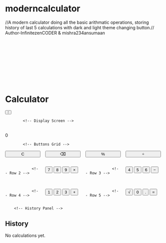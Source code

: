 # moderncalculator
//A modern calculator doing all the basic arithmatic operations, storing history of last 5 calculations with dark and light theme changing button.//
<br>
Author-InfinitezenCODER & mishra234ansumaan
<br>
<!DOCTYPE html>
<br>
<html lang="en" class="">
    <br>
<head>
    <br>
    <meta charset="UTF-8">
    <br>
    <meta name="viewport" content="width=device-width, initial-scale=1.0">
    <br>
    <title>Themeable Calculator</title>
    <br>
    <script src="https://cdn.tailwindcss.com"></script>
    <br>
    <link href="https://fonts.googleapis.com/css2?family=Inter:wght@400;500;700&display=swap" rel="stylesheet">
    <br>
    <style>
        /* Custom styles for better aesthetics */
        body {
            font-family: 'Inter', sans-serif;
            -webkit-tap-highlight-color: transparent; /* Disable tap highlight on mobile */
        }
        .calculator-grid {
            display: grid;
            grid-template-columns: repeat(4, 1fr);
            gap: 1rem;
        }
        .btn {
            transition: all 0.1s ease-in-out;
        }
        .btn:active {
            transform: scale(0.95);
        }
        /* Scrollbar style for history */
        #history-list::-webkit-scrollbar {
            width: 6px;
        }
        #history-list::-webkit-scrollbar-track {
            background: transparent;
        }
        #history-list::-webkit-scrollbar-thumb {
            background-color: #4a5568; /* dark:bg-gray-700 */
            border-radius: 20px;
        }
        html.dark #history-list::-webkit-scrollbar-thumb {
             background-color: #718096; /* dark:bg-gray-500 */
        }
    </style>
    <script>
        // Configuration for Tailwind dark mode
        tailwind.config = {
            darkMode: 'class',
        }
    </script>
</head>
<body class="bg-gray-100 dark:bg-gray-900 text-gray-900 dark:text-gray-100 flex items-center justify-center min-h-screen p-4 transition-colors duration-300">

<div class="w-full max-w-md mx-auto">
<!-- Calculator Body -->
 <div class="bg-white dark:bg-black rounded-3xl shadow-2xl p-6">
<!-- Header: Theme Toggle -->
            <div class="flex justify-between items-center mb-6">
                <h1 class="text-xl font-bold text-gray-500 dark:text-gray-400">Calculator</h1>
                <button id="theme-toggle" class="p-2 rounded-full bg-gray-200 dark:bg-gray-700 hover:bg-gray-300 dark:hover:bg-gray-600 transition-colors">
                    <svg id="theme-icon-light" class="w-6 h-6 text-yellow-500" fill="none" stroke="currentColor" viewBox="0 0 24 24" xmlns="http://www.w3.org/2000/svg"><path stroke-linecap="round" stroke-linejoin="round" stroke-width="2" d="M12 3v1m0 16v1m9-9h-1M4 12H3m15.364 6.364l-.707-.707M6.343 6.343l-.707-.707m12.728 0l-.707.707M6.343 17.657l-.707.707M16 12a4 4 0 11-8 0 4 4 0 018 0z"></path></svg>
                    <svg id="theme-icon-dark" class="w-6 h-6 text-blue-300 hidden" fill="none" stroke="currentColor" viewBox="0 0 24 24" xmlns="http://www.w3.org/2000/svg"><path stroke-linecap="round" stroke-linejoin="round" stroke-width="2" d="M20.354 15.354A9 9 0 018.646 3.646 9.003 9.003 0 0012 21a9.003 9.003 0 008.354-5.646z"></path></svg>
                </button>
            </div>

            <!-- Display Screen -->
<div class="bg-gray-100 dark:bg-gray-800 rounded-2xl p-6 mb-6 text-right break-words">
                <div id="expression" class="text-gray-500 dark:text-gray-400 text-xl h-7">&nbsp;</div>
                <div id="display" class="text-5xl font-bold h-14">0</div>
            </div>

            <!-- Buttons Grid -->
<div class="calculator-grid">
                <!-- Row 1 -->
                <button data-value="clear" class="btn text-2xl font-semibold bg-gray-200 dark:bg-gray-700 text-orange-500 dark:text-orange-400 p-4 rounded-2xl">C</button>
                <button data-value="backspace" class="btn text-2xl font-semibold bg-gray-200 dark:bg-gray-700 text-orange-500 dark:text-orange-400 p-4 rounded-2xl">⌫</button>
                <button data-value="%" class="btn text-2xl font-semibold bg-white dark:bg-gray-700 text-black dark:text-white border-2 border-gray-200 dark:border-gray-600 p-4 rounded-2xl">%</button>
                <button data-value="/" class="btn text-2xl font-semibold bg-yellow-400 dark:bg-yellow-600 text-white p-4 rounded-2xl">÷</button>
                
                <!-- Row 2 -->
<button data-value="7" class="btn text-2xl font-semibold bg-gray-200 dark:bg-gray-700 p-4 rounded-2xl">7</button>
                <button data-value="8" class="btn text-2xl font-semibold bg-gray-200 dark:bg-gray-700 p-4 rounded-2xl">8</button>
                <button data-value="9" class="btn text-2xl font-semibold bg-gray-200 dark:bg-gray-700 p-4 rounded-2xl">9</button>
                <button data-value="*" class="btn text-2xl font-semibold bg-green-500 dark:bg-green-600 text-white p-4 rounded-2xl">×</button>
                
                <!-- Row 3 -->
<button data-value="4" class="btn text-2xl font-semibold bg-gray-200 dark:bg-gray-700 p-4 rounded-2xl">4</button>
                <button data-value="5" class="btn text-2xl font-semibold bg-gray-200 dark:bg-gray-700 p-4 rounded-2xl">5</button>
                <button data-value="6" class="btn text-2xl font-semibold bg-gray-200 dark:bg-gray-700 p-4 rounded-2xl">6</button>
                <button data-value="-" class="btn text-2xl font-semibold bg-pink-400 dark:bg-pink-600 text-white p-4 rounded-2xl">−</button>

                <!-- Row 4 -->
<button data-value="1" class="btn text-2xl font-semibold bg-gray-200 dark:bg-gray-700 p-4 rounded-2xl">1</button>
                <button data-value="2" class="btn text-2xl font-semibold bg-gray-200 dark:bg-gray-700 p-4 rounded-2xl">2</button>
                <button data-value="3" class="btn text-2xl font-semibold bg-gray-200 dark:bg-gray-700 p-4 rounded-2xl">3</button>
                <button data-value="+" class="btn text-2xl font-semibold bg-red-500 dark:bg-red-600 text-white p-4 rounded-2xl">+</button>

                <!-- Row 5 -->
<button data-value="sqrt" class="btn text-2xl font-semibold bg-violet-500 dark:bg-violet-600 text-white p-4 rounded-2xl">√</button>
                <button data-value="0" class="btn text-2xl font-semibold bg-gray-200 dark:bg-gray-700 p-4 rounded-2xl">0</button>
                <button data-value="." class="btn text-2xl font-semibold bg-gray-200 dark:bg-gray-700 p-4 rounded-2xl">.</button>
                <button data-value="=" class="btn text-2xl font-semibold bg-blue-500 dark:bg-blue-600 text-white p-4 rounded-2xl">=</button>
            </div>
        </div>

        <!-- History Panel -->
<div class="bg-white dark:bg-black rounded-3xl shadow-2xl p-6 mt-6">
            <h2 class="text-xl font-bold mb-4 text-gray-500 dark:text-gray-400">History</h2>
            <div id="history-list" class="space-y-3 h-32 overflow-y-auto pr-2">
                <p class="text-gray-400 dark:text-gray-500 text-center">No calculations yet.</p>
            </div>
        </div>
    </div>

<script>
document.addEventListener('DOMContentLoaded', () => {
            // DOM Elements
            const display = document.getElementById('display');
            const expressionDiv = document.getElementById('expression');
            const historyList = document.getElementById('history-list');
            const calculatorGrid = document.querySelector('.calculator-grid');
            
            // Theme Elements
            const themeToggle = document.getElementById('theme-toggle');
            const lightIcon = document.getElementById('theme-icon-light');
            const darkIcon = document.getElementById('theme-icon-dark');

            // State variables
            let currentInput = '0';
            let expression = '';
            let history = [];
            let justCalculated = false;

            const updateDisplay = () => {
                display.textContent = currentInput;
                expressionDiv.textContent = expression.replace(/\*/g, '×').replace(/\//g, '÷') || ' ';
            };

            const updateHistory = () => {
                if (history.length === 0) {
                    historyList.innerHTML = '<p class="text-gray-400 dark:text-gray-500 text-center">No calculations yet.</p>';
                    return;
                }
                historyList.innerHTML = history.map(item => `
                    <div class="text-right">
                        <div class="text-gray-500 dark:text-gray-400 text-sm">${item.expression.replace(/\*/g, '×').replace(/\//g, '÷')}</div>
                        <div class="font-bold text-lg">${item.result}</div>
                    </div>
                `).join('<hr class="border-gray-200 dark:border-gray-700">');
            };
            const handleInput = (value) => {
                if (['+', '-', '*', '/', '%'].includes(value)) {
                    // Operator handling
                    if (currentInput === 'Error') return;
                    justCalculated = false;
                    const lastChar = expression.slice(-1);
                    if (['+', '-', '*', '/', '%'].includes(lastChar)) {
                        // Replace last operator if needed
                        expression = expression.slice(0, -1) + value;
                    } else {
                        expression += currentInput + value;
                    }
                    currentInput = '0';
                } else if (!isNaN(value) || value === '.') {
                    // Number and dot handling
                    if (justCalculated || currentInput === '0' || currentInput === 'Error') {
                        if (value !== '.' || !currentInput.includes('.')) {
                           currentInput = value;
                           if(justCalculated) expression = '';
                           justCalculated = false;
                        }
                    } else {
                        if (value === '.' && currentInput.includes('.')) return;
                        currentInput += value;
                    }
                }
                updateDisplay();
            };
            
            const calculate = () => {
                if (currentInput === 'Error' || expression === '') return;
                
                let fullExpression = expression + currentInput;
                const finalExpressionStr = fullExpression.replace(/×/g, '*').replace(/÷/g, '/');

                try {
                    // Using Function constructor for safer evaluation than eval()
                    const result = new Function('return ' + finalExpressionStr)();
                    
                    if (!isFinite(result)) {
                        throw new Error("Division by zero");
                    }
                    
                    const formattedResult = parseFloat(result.toPrecision(12));
                    const historyItem = { expression: `${fullExpression} =`, result: formattedResult };
                    
                    history.unshift(historyItem);
                    if (history.length > 5) {
                        history.pop();
                    }

                    expression = '';
                    currentInput = formattedResult.toString();
                    justCalculated = true;
                    
                    updateDisplay();
                    updateHistory();

                } catch (error) {
                    currentInput = 'Error';
                    expression = '';
                    justCalculated = true;
                    updateDisplay();
                }
            };
            
            const clear = () => {
                currentInput = '0';
                expression = '';
                justCalculated = false;
                updateDisplay();
            };

            const backspace = () => {
                if (justCalculated || currentInput === 'Error') {
                    clear();
                    return;
                }
                if (currentInput.length > 1) {
                    currentInput = currentInput.slice(0, -1);
                } else {
                    currentInput = '0';
                }
                updateDisplay();
            };

            const sqrt = () => {
                if(currentInput === 'Error') return;
                try {
                    const number = parseFloat(currentInput);
                    if (number < 0) {
                        currentInput = 'Error';
                        expression = '';
                    } else {
                        const result = Math.sqrt(number);
                        const formattedResult = parseFloat(result.toPrecision(12));
                        
                        const historyItem = { expression: `√(${currentInput}) =`, result: formattedResult };
                        history.unshift(historyItem);
                        if (history.length > 5) history.pop();
                        
                        currentInput = formattedResult.toString();
                        expression = '';
                        justCalculated = true;
                    }
                } catch(e) {
                    currentInput = 'Error';
                }
                updateDisplay();
                updateHistory();
            };

            // Event Listeners for buttons
            calculatorGrid.addEventListener('click', (event) => {
                const button = event.target.closest('button');
                if (!button) return;

                const { value } = button.dataset;

                switch (value) {
                    case '=':
                        calculate();
                        break;
                    case 'clear':
                        clear();
                        break;
                    case 'backspace':
                        backspace();
                        break;
                    case 'sqrt':
                        sqrt();
                        break;
                    default:
                        handleInput(value);
                        break;
                }
            });

            // Theme Toggle Logic
            themeToggle.addEventListener('click', () => {
                document.documentElement.classList.toggle('dark');
                lightIcon.classList.toggle('hidden');
                darkIcon.classList.toggle('hidden');
            });
            
            // Initial render
            updateDisplay();
        });
    </script>
</body>
</html>

            


